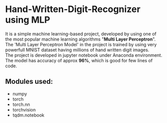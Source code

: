 # Hand-Written-Digit-Recognizer using MLP
It is a simple machine learning-based project, developed by using one of the most popular machine learning algorithms "<b>Multi Layer Perceptron</b>".
<br> The 'Multi Layer Perceptron Model' in the project is trained by using very powerfull MNIST dataset having millions of hand written digit images.
<br> The project is developed in jupyter notebook under Anaconda environment.
<br> The model has accuracy of approx <b>96%</b>, which is good for few lines of code.
## Modules used:
* numpy
* torch
* torch.nn
* torchvision
* tqdm.notebook
